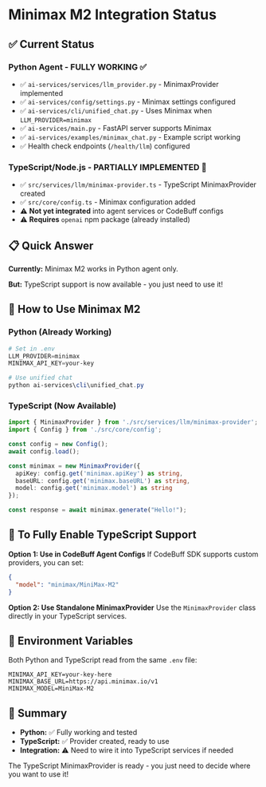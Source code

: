 # Minimax M2 Integration Status

## ✅ Current Status

### Python Agent - **FULLY WORKING** ✅
- ✅ `ai-services/services/llm_provider.py` - MinimaxProvider implemented
- ✅ `ai-services/config/settings.py` - Minimax settings configured
- ✅ `ai-services/cli/unified_chat.py` - Uses Minimax when `LLM_PROVIDER=minimax`
- ✅ `ai-services/main.py` - FastAPI server supports Minimax
- ✅ `ai-services/examples/minimax_chat.py` - Example script working
- ✅ Health check endpoints (`/health/llm`) configured

### TypeScript/Node.js - **PARTIALLY IMPLEMENTED** 🔧
- ✅ `src/services/llm/minimax-provider.ts` - TypeScript MinimaxProvider created
- ✅ `src/core/config.ts` - Minimax configuration added
- ⚠️ **Not yet integrated** into agent services or CodeBuff configs
- ⚠️ **Requires** `openai` npm package (already installed)

## 📋 Quick Answer

**Currently:** Minimax M2 works in Python agent only.

**But:** TypeScript support is now available - you just need to use it!

## 🚀 How to Use Minimax M2

### Python (Already Working)
```powershell
# Set in .env
LLM_PROVIDER=minimax
MINIMAX_API_KEY=your-key

# Use unified chat
python ai-services\cli\unified_chat.py
```

### TypeScript (Now Available)
```typescript
import { MinimaxProvider } from './src/services/llm/minimax-provider';
import { Config } from './src/core/config';

const config = new Config();
await config.load();

const minimax = new MinimaxProvider({
  apiKey: config.get('minimax.apiKey') as string,
  baseURL: config.get('minimax.baseURL') as string,
  model: config.get('minimax.model') as string
});

const response = await minimax.generate("Hello!");
```

## 🔧 To Fully Enable TypeScript Support

**Option 1: Use in CodeBuff Agent Configs**
If CodeBuff SDK supports custom providers, you can set:
```json
{
  "model": "minimax/MiniMax-M2"
}
```

**Option 2: Use Standalone MinimaxProvider**
Use the `MinimaxProvider` class directly in your TypeScript services.

## 📝 Environment Variables

Both Python and TypeScript read from the same `.env` file:
```env
MINIMAX_API_KEY=your-key-here
MINIMAX_BASE_URL=https://api.minimax.io/v1
MINIMAX_MODEL=MiniMax-M2
```

## 🎯 Summary

- **Python:** ✅ Fully working and tested
- **TypeScript:** ✅ Provider created, ready to use
- **Integration:** ⚠️ Need to wire it into TypeScript services if needed

The TypeScript MinimaxProvider is ready - you just need to decide where you want to use it!

